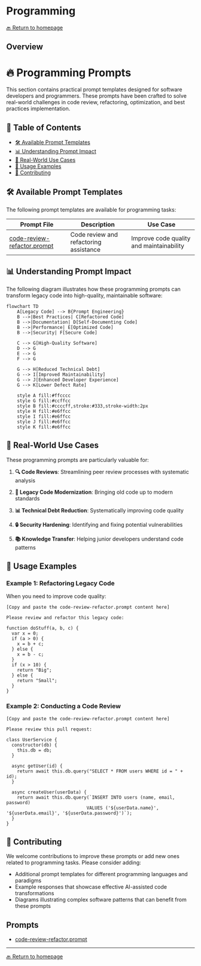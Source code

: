# Programming
[🔙 Return to homepage](../index.md)

## Overview
# 🔥 Programming Prompts

This section contains practical prompt templates designed for software developers and programmers. These prompts have been crafted to solve real-world challenges in code review, refactoring, optimization, and best practices implementation.

## 📑 Table of Contents

- [🛠️ Available Prompt Templates](#available-prompt-templates)
- [📊 Understanding Prompt Impact](#understanding-prompt-impact)
- [🌟 Real-World Use Cases](#real-world-use-cases)
- [📝 Usage Examples](#usage-examples)
- [👥 Contributing](#contributing)

## 🛠️ Available Prompt Templates

The following prompt templates are available for programming tasks:

| Prompt File | Description | Use Case |
|-------------|-------------|----------|
| [code-review-refactor.prompt](./code-review-refactor.prompt) | Code review and refactoring assistance | Improve code quality and maintainability |

## 📊 Understanding Prompt Impact

The following diagram illustrates how these programming prompts can transform legacy code into high-quality, maintainable software:

```mermaid
flowchart TD
    A[Legacy Code] --> B{Prompt Engineering}
    B -->|Best Practices| C[Refactored Code]
    B -->|Documentation| D[Self-Documenting Code]
    B -->|Performance| E[Optimized Code]
    B -->|Security| F[Secure Code]
    
    C --> G[High-Quality Software]
    D --> G
    E --> G
    F --> G
    
    G --> H[Reduced Technical Debt]
    G --> I[Improved Maintainability]
    G --> J[Enhanced Developer Experience]
    G --> K[Lower Defect Rate]
    
    style A fill:#ffcccc
    style G fill:#ccffcc
    style B fill:#ccccff,stroke:#333,stroke-width:2px
    style H fill:#e6ffcc
    style I fill:#e6ffcc
    style J fill:#e6ffcc
    style K fill:#e6ffcc
```

## 🌟 Real-World Use Cases

These programming prompts are particularly valuable for:

1. **🔍 Code Reviews**: Streamlining peer review processes with systematic analysis

2. **🧹 Legacy Code Modernization**: Bringing old code up to modern standards

3. **📊 Technical Debt Reduction**: Systematically improving code quality

4. **🔒 Security Hardening**: Identifying and fixing potential vulnerabilities

5. **📚 Knowledge Transfer**: Helping junior developers understand code patterns

## 📝 Usage Examples

### Example 1: Refactoring Legacy Code

When you need to improve code quality:

```
[Copy and paste the code-review-refactor.prompt content here]

Please review and refactor this legacy code:

function doStuff(a, b, c) {
  var x = 0;
  if (a > 0) {
    x = b + c;
  } else {
    x = b - c;
  }
  if (x > 10) {
    return "Big";
  } else {
    return "Small";
  }
}
```

### Example 2: Conducting a Code Review

```
[Copy and paste the code-review-refactor.prompt content here]

Please review this pull request:

class UserService {
  constructor(db) {
    this.db = db;
  }
  
  async getUser(id) {
    return await this.db.query("SELECT * FROM users WHERE id = " + id);
  }
  
  async createUser(userData) {
    return await this.db.query(`INSERT INTO users (name, email, password) 
                              VALUES ('${userData.name}', '${userData.email}', '${userData.password}')`);
  }
}
```

## 👥 Contributing

We welcome contributions to improve these prompts or add new ones related to programming tasks. Please consider adding:

- Additional prompt templates for different programming languages and paradigms
- Example responses that showcase effective AI-assisted code transformations
- Diagrams illustrating complex software patterns that can benefit from these prompts

## Prompts

- [code-review-refactor.prompt](../prompts/code-review-refactor.prompt)

---
[🔙 Return to homepage](../index.md)
